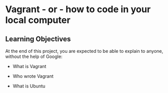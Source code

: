# Vagrant - or - how to code in your local computer

## Learning Objectives

At the end of this project, you are expected to be able to explain to anyone, without the help of Google:

* What is Vagrant

* Who wrote Vagrant

* What is Ubuntu
